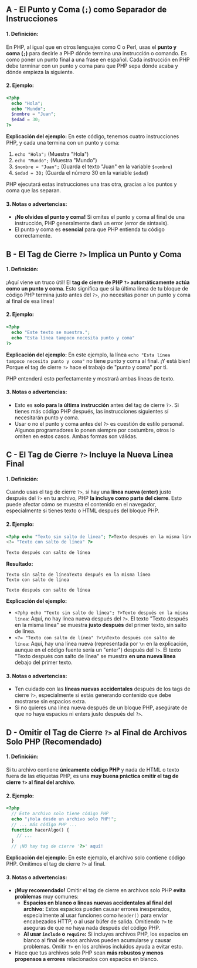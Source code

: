 ## A - El Punto y Coma (`;`) como Separador de Instrucciones

#### 1. **Definición:**

En PHP, al igual que en otros lenguajes como C o Perl, usas el **punto y coma (`;`)** para decirle a PHP dónde termina una instrucción o comando. Es como poner un punto final a una frase en español. Cada instrucción en PHP debe terminar con un punto y coma para que PHP sepa dónde acaba y dónde empieza la siguiente.

#### 2. **Ejemplo:**

```php
<?php
  echo "Hola";
  echo "Mundo";
  $nombre = "Juan";
  $edad = 30;
?>
```

**Explicación del ejemplo:**
En este código, tenemos cuatro instrucciones PHP, y cada una termina con un punto y coma:

1.  `echo "Hola";` (Muestra "Hola")
2.  `echo "Mundo";` (Muestra "Mundo")
3.  `$nombre = "Juan";` (Guarda el texto "Juan" en la variable `$nombre`)
4.  `$edad = 30;` (Guarda el número 30 en la variable `$edad`)

PHP ejecutará estas instrucciones una tras otra, gracias a los puntos y coma que las separan.

#### 3. **Notas o advertencias:**

- **¡No olvides el punto y coma!** Si omites el punto y coma al final de una instrucción, PHP generalmente dará un error (error de sintaxis).
- El punto y coma es **esencial** para que PHP entienda tu código correctamente.

## B - El Tag de Cierre `?>` Implica un Punto y Coma

#### 1. **Definición:**

¡Aquí viene un truco útil! El **tag de cierre de PHP `?>` automáticamente actúa como un punto y coma**. Esto significa que si la última línea de tu bloque de código PHP termina justo antes del `?>`, ¡no necesitas poner un punto y coma al final de esa línea!

#### 2. **Ejemplo:**

```php
<?php
  echo "Este texto se muestra.";
  echo "Esta línea tampoco necesita punto y coma"
?>
```

**Explicación del ejemplo:**
En este ejemplo, la línea `echo "Esta línea tampoco necesita punto y coma"` no tiene punto y coma al final. ¡Y está bien! Porque el tag de cierre `?>` hace el trabajo de "punto y coma" por ti.

PHP entenderá esto perfectamente y mostrará ambas líneas de texto.

#### 3. **Notas o advertencias:**

- Esto es **solo para la última instrucción** antes del tag de cierre `?>`. Si tienes más código PHP después, las instrucciones siguientes sí necesitarán punto y coma.
- Usar o no el punto y coma antes del `?>` es cuestión de estilo personal. Algunos programadores lo ponen siempre por costumbre, otros lo omiten en estos casos. Ambas formas son válidas.

## C - El Tag de Cierre `?>` Incluye la Nueva Línea Final

#### 1. **Definición:**

Cuando usas el tag de cierre `?>`, si hay una **línea nueva (enter)** justo después del `?>` en tu archivo, PHP **la incluye como parte del cierre**. Esto puede afectar cómo se muestra el contenido en el navegador, especialmente si tienes texto o HTML después del bloque PHP.

#### 2. **Ejemplo:**

```php
<?php echo "Texto sin salto de línea"; ?>Texto después en la misma línea
<?= "Texto con salto de línea" ?>

Texto después con salto de línea
```

**Resultado:**

```text
Texto sin salto de líneaTexto después en la misma línea
Texto con salto de línea

Texto después con salto de línea
```

**Explicación del ejemplo:**

- `<?php echo "Texto sin salto de línea"; ?>Texto después en la misma línea`: Aquí, no hay línea nueva después del `?>`. El texto "Texto después en la misma línea" se muestra **justo después** del primer texto, sin salto de línea.
- `<?= "Texto con salto de línea" ?>\nTexto después con salto de línea`: Aquí, hay una línea nueva (representada por `\n` en la explicación, aunque en el código fuente sería un "enter") después del `?>`. El texto "Texto después con salto de línea" se muestra **en una nueva línea** debajo del primer texto.

#### 3. **Notas o advertencias:**

- Ten cuidado con las **líneas nuevas accidentales** después de los tags de cierre `?>`, especialmente si estás generando contenido que debe mostrarse sin espacios extra.
- Si no quieres una línea nueva después de un bloque PHP, asegúrate de que no haya espacios ni enters justo después del `?>`.

## D - Omitir el Tag de Cierre `?>` al Final de Archivos Solo PHP (Recomendado)

#### 1. **Definición:**

Si tu archivo contiene **únicamente código PHP** y nada de HTML o texto fuera de las etiquetas PHP, es una **muy buena práctica omitir el tag de cierre `?>` al final del archivo**.

#### 2. **Ejemplo:**

```php
<?php
  // Este archivo solo tiene código PHP
  echo "¡Hola desde un archivo solo PHP!";
  // ... más código PHP ...
  function hacerAlgo() {
    // ...
  }
  // ¡NO hay tag de cierre '?>' aquí!
```

**Explicación del ejemplo:**
En este ejemplo, el archivo solo contiene código PHP. Omitimos el tag de cierre `?>` al final.

#### 3. **Notas o advertencias:**

- **¡Muy recomendado!** Omitir el tag de cierre en archivos solo PHP **evita problemas** muy comunes:
  - **Espacios en blanco o líneas nuevas accidentales al final del archivo:** Estos espacios pueden causar errores inesperados, especialmente al usar funciones como `header()` para enviar encabezados HTTP, o al usar búfer de salida. Omitiendo `?>` te aseguras de que no haya nada después del código PHP.
  - **Al usar `include` o `require`:** Si incluyes archivos PHP, los espacios en blanco al final de esos archivos pueden acumularse y causar problemas. Omitir `?>` en los archivos incluidos ayuda a evitar esto.
- Hace que tus archivos solo PHP sean **más robustos y menos propensos a errores** relacionados con espacios en blanco.
